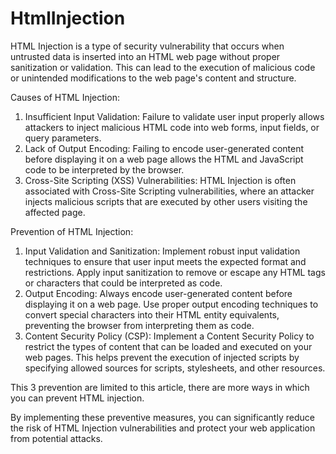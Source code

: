 # HtmlInjection
HTML Injection is a type of security vulnerability that occurs when untrusted data is inserted into an HTML web page without proper sanitization or validation. This can lead to the execution of malicious code or unintended modifications to the web page's content and structure.

Causes of HTML Injection:
1. Insufficient Input Validation: Failure to validate user input properly allows attackers to inject malicious HTML code into web forms, input fields, or query parameters.
2. Lack of Output Encoding: Failing to encode user-generated content before displaying it on a web page allows the HTML and JavaScript code to be interpreted by the browser.
3. Cross-Site Scripting (XSS) Vulnerabilities: HTML Injection is often associated with Cross-Site Scripting vulnerabilities, where an attacker injects malicious scripts that are executed by other users visiting the affected page.

Prevention of HTML Injection:
1. Input Validation and Sanitization: Implement robust input validation techniques to ensure that user input meets the expected format and restrictions. Apply input sanitization to remove or escape any HTML tags or characters that could be interpreted as code.
2. Output Encoding: Always encode user-generated content before displaying it on a web page. Use proper output encoding techniques to convert special characters into their HTML entity equivalents, preventing the browser from interpreting them as code.
3. Content Security Policy (CSP): Implement a Content Security Policy to restrict the types of content that can be loaded and executed on your web pages. This helps prevent the execution of injected scripts by specifying allowed sources for scripts, stylesheets, and other resources.

This 3 prevention are limited to this article, there are more ways in which you can prevent HTML injection.

By implementing these preventive measures, you can significantly reduce the risk of HTML Injection vulnerabilities and protect your web application from potential attacks.

